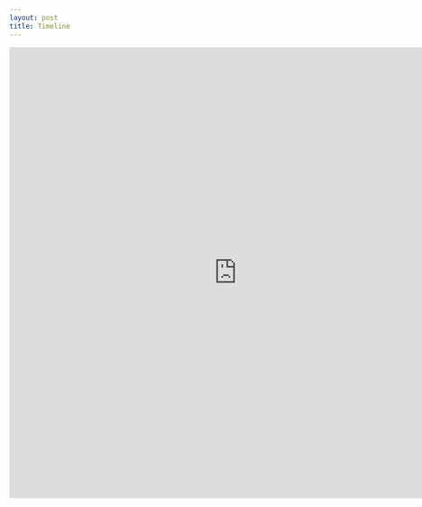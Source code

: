 ```yaml
---
layout: post
title: Timeline
---
```


<iframe src="https://uploads.knightlab.com/storymapjs/c0b62876939e8dc34443d56be0e9fae6/beyond-venice/index.html" frameborder="0" width="160%" height="800"></iframe>
